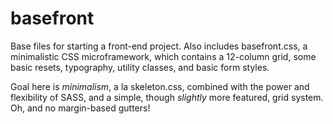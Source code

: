 # basefront

Base files for starting a front-end project. Also includes basefront.css, a minimalistic CSS microframework, which contains a 12-column grid, some basic resets, typography, utility classes, and basic form styles. 

Goal here is *minimalism*, a la skeleton.css, combined with the power and flexibility of SASS, and a simple, though *slightly* more featured, grid system. Oh, and no margin-based gutters!
